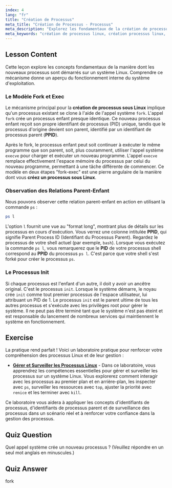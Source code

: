 ```yaml
---
index: 4
lang: "fr"
title: "Création de Processus"
meta_title: "Création de Processus - Processus"
meta_description: "Explorez les fondamentaux de la création de processus sous Linux. Ce guide couvre les appels système fork et execve, les relations parent/enfant (PID et PPID), et le rôle du processus init. Apprenez à créer un processus sous Linux et comprenez les concepts clés de la création de processus dans le système d'exploitation."
meta_keywords: "création de processus linux, création processus linux, créer un processus linux, création processus système d'exploitation, création de processus, fork, execve, PID, PPID, processus init, processus Linux"
---
```


## Lesson Content

Cette leçon explore les concepts fondamentaux de la manière dont les nouveaux processus sont démarrés sur un système Linux. Comprendre ce mécanisme donne un aperçu du fonctionnement interne du système d'exploitation.

### Le Modèle Fork et Exec

Le mécanisme principal pour la **création de processus sous Linux** implique qu'un processus existant se clone à l'aide de l'appel système `fork`. L'appel `fork` crée un processus enfant presque identique. Ce nouveau processus enfant reçoit son propre identifiant de processus (PID) unique, tandis que le processus d'origine devient son parent, identifié par un identifiant de processus parent (**PPID**).

Après le fork, le processus enfant peut soit continuer à exécuter le même programme que son parent, soit, plus couramment, utiliser l'appel système `execve` pour charger et exécuter un nouveau programme. L'appel `execve` remplace effectivement l'espace mémoire du processus par celui du nouveau programme, permettant à une tâche différente de commencer. Ce modèle en deux étapes "fork-exec" est une pierre angulaire de la manière dont vous **créez un processus sous Linux**.

### Observation des Relations Parent-Enfant

Nous pouvons observer cette relation parent-enfant en action en utilisant la commande `ps` :

```bash
ps l
```

L'option `l` fournit une vue au "format long", montrant plus de détails sur les processus en cours d'exécution. Vous verrez une colonne intitulée **PPID**, qui signifie Parent Process ID (Identifiant du Processus Parent). Regardez le processus de votre shell actuel (par exemple, `bash`). Lorsque vous exécutez la commande `ps l`, vous remarquerez que le **PID** de votre processus shell correspond au **PPID** du processus `ps l`. C'est parce que votre shell s'est forké pour créer le processus `ps`.

### Le Processus Init

Si chaque processus est l'enfant d'un autre, il doit y avoir un ancêtre original. C'est le processus `init`. Lorsque le système démarre, le noyau crée `init` comme tout premier processus de l'espace utilisateur, lui attribuant un PID de 1. Le processus `init` est le parent ultime de tous les autres processus et s'exécute avec les privilèges root pour gérer le système. Il ne peut pas être terminé tant que le système n'est pas éteint et est responsable du lancement de nombreux services qui maintiennent le système en fonctionnement.

## Exercise

La pratique rend parfait ! Voici un laboratoire pratique pour renforcer votre compréhension des processus Linux et de leur gestion :

- **[Gérer et Surveiller les Processus Linux](https://labex.io/fr/labs/comptia-manage-and-monitor-linux-processes-590864)** - Dans ce laboratoire, vous apprendrez les compétences essentielles pour gérer et surveiller les processus sur un système Linux. Vous explorerez comment interagir avec les processus au premier plan et en arrière-plan, les inspecter avec `ps`, surveiller les ressources avec `top`, ajuster la priorité avec `renice` et les terminer avec `kill`.

Ce laboratoire vous aidera à appliquer les concepts d'identifiants de processus, d'identifiants de processus parent et de surveillance des processus dans un scénario réel et à renforcer votre confiance dans la gestion des processus.

## Quiz Question

Quel appel système crée un nouveau processus ? (Veuillez répondre en un seul mot anglais en minuscules.)

## Quiz Answer

fork
